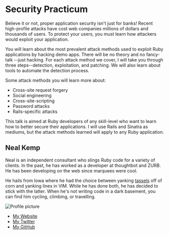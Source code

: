# Security Practicum

Believe it or not, proper application security isn't just for banks!
Recent high-profile attacks have cost web companies millions of dollars and
thousands of users. To protect your users, you must learn how attackers would
exploit your application.

You will learn about the most prevalent attack methods used to exploit Ruby
applications by hacking demo apps. There will be no theory and no fancy-talk
--just hacking. For each attack method we cover, I will take you through
three steps--detection, exploitation, and patching. We will also learn about
tools to automate the detection process.

Some attack methods you will learn more about:

* Cross-site request forgery
* Social engineering
* Cross-site-scripting
* Password attacks
* Rails-specific attacks


This talk is aimed at Ruby developers of any skill-level who want to learn how
to better secure their applications. I will use Rails and Sinatra as mediums,
but the attack methods learned will apply to any Ruby application.


## Neal Kemp

Neal is an independent consultant who slings Ruby code for a variety of clients.
In the past, he has worked as a developer at thoughtbot and ZURB. He has been
developing on the web since marquees were cool.

He hails from Iowa where he had the choice between yanking
[tassels](https://en.wikipedia.org/wiki/Detasseling) off of corn and yanking
lines in VIM. While he has done both, he has decided to stick with the latter.
When he's not writing code in a dark basement, you can find him cycling,
climbing, or travelling.

![Profile
picture](https://1.gravatar.com/avatar/ef35ff4cb6607221d907af8a106e305a?s=300)

- [My Website](http://nealke.mp)
- [My Twitter](https://twitter.com/Neal_Kemp)
- [My GitHub](https://github.com/nneal)
